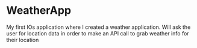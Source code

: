 # WeatherApp
My first IOs application where I created a weather application. Will ask the user for location data in order to make an API call to grab weather info for their location
